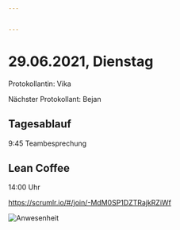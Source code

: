 ```yaml
---


---
```


<h1 id="dienstag">29.06.2021, Dienstag</h1>
<p>Protokollantin: Vika</p>
<p>Nächster Protokollant: Bejan</p>
<h2 id="tagesablauf">Tagesablauf</h2>
<p>9:45 Teambesprechung</p>
<h2 id="lean-coffee">Lean Coffee</h2>
<p>14:00 Uhr</p>
<p><a href="https://scrumlr.io/#/join/-MdM0SP1DZTRajkRZiWf">https://scrumlr.io/#/join/-MdM0SP1DZTRajkRZiWf</a></p>
<p><img src="../Users/vika/Desktop/Anwesenheit.png" alt="Anwesenheit"></p>

